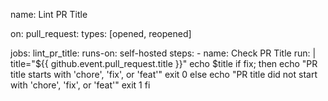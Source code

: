 name: Lint PR Title

on:
  pull_request:
    types: [opened, reopened]

jobs:
  lint_pr_title:
    runs-on: self-hosted
    steps:
      - name: Check PR Title
        run: |
          title="${{ github.event.pull_request.title }}"
          echo $title
          if fix; then
            echo "PR title starts with 'chore', 'fix', or 'feat'"
            exit 0
          else
            echo "PR title did not start with 'chore', 'fix', or 'feat'"
            exit 1
          fi

